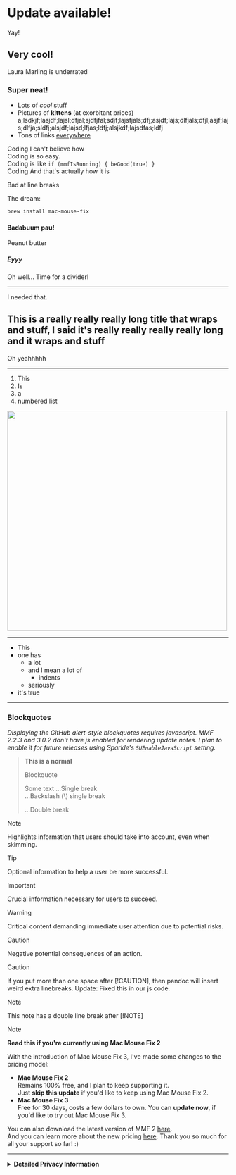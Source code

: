 <!-- Render this using

rm test.html; cat test.md | pandoc --from markdown --to html --include-in-header update-notes-style.html --include-in-header update-notes-script.html --standalone --output=test.html; open test.html

-->

# Update available!

Yay!

## Very cool!

Laura Marling is underrated

### Super neat!

- Lots of *cool* stuff
- Pictures of **kittens** (at exorbitant prices) a;lsdkjf;lasjdf;lajsl;dfjal;sjdfjfal;sdjf;lajsfjals;dfj;asjdf;lajs;dlfjals;dfjl;asjf;lajs;dlfja;sldfj;alsjdf;lajsd;lfjas;ldfj;alsjkdf;lajsdfas;ldfj
- Tons of links [everywhere](https://google.com/)

Coding I can't believe how \
Coding is so easy. \
Coding is like `if (mmfIsRunning) { beGood(true) }` \
Coding And that's actually how it is

Bad at
line breaks

The dream:

```bash
brew install mac-mouse-fix
```

#### Badabuum pau!

Peanut butter

##### Eyyy

Oh well... Time for a divider!

---

I needed that.

## This is a really really really long title that wraps and stuff, I said it's really really really really long and it wraps and stuff

Oh yeahhhhh

---

1. This
2. Is 
3. a
4. numbered list

<img width="500px" src="https://user-images.githubusercontent.com/40808343/148666688-f2da6897-a6d2-47cb-86df-59afb3ab8682.gif">

---

- This
- one has
  - a lot
  - and I mean a lot of
    - indents
  - seriously
- it's true

---

### Blockquotes
*Displaying the GitHub alert-style blockquotes requires javascript. MMF 2.2.3 and 3.0.2 don't have js enabled for rendering update notes. I plan to enable it for future releases using Sparkle's `SUEnableJavaScript` setting.*

> **This is a normal**
>
> Blockquote
>
> Some text
> ...Single break\
> ...Backslash (\\) single break
>
> ...Double break

> [!NOTE]
> Highlights information that users should take into account, even when skimming.

> [!TIP]
> Optional information to help a user be more successful.

> [!IMPORTANT]
> Crucial information necessary for users to succeed.

> [!WARNING]
> Critical content demanding immediate user attention due to potential risks.

> [!CAUTION]
> Negative potential consequences of an action.

> [!CAUTION]  
> If you put more than one space after [!CAUTION], then pandoc will insert weird extra linebreaks. Update: Fixed this in our js code.

> [!NOTE]
> 
> This note has a double line break after [!NOTE]

> [!NOTE]
> **Read this if you're currently using Mac Mouse Fix 2**
>
> With the introduction of Mac Mouse Fix 3, I've made some changes to the pricing model:
> 
> - **Mac Mouse Fix 2**\
> Remains 100% free, and I plan to keep supporting it.\
> Just **skip this update** if you'd like to keep using Mac Mouse Fix 2.
> - **Mac Mouse Fix 3**\
> Free for 30 days, costs a few dollars to own. 
> You can **update now**, if you'd like to try out Mac Mouse Fix 3.
>
> You can also download the latest version of MMF 2 [here](https://noah-nuebling.github.io/redirection-service?target=mmf2-latest).\
> And you can learn more about the new pricing [here](https://github.com/noah-nuebling/mac-mouse-fix/releases/tag/3.0.0). Thank you so much for all your support so far! :)

---

<details>
<summary><b>Detailed Privacy Information</b></summary>
    
<br>
Previous versions validated licenses online at every launch, potentially allowing connection logs to be stored by third-party servers (GitHub and Gumroad). The new system eliminates unnecessary connections – after the initial license activation, it only connects to the internet if local license data is corrupted.
<br><br>
While no user behavior was ever recorded by me personally, the previous system theoretically allowed third-party servers to log IP addresses and connection times. Gumroad could also log your license key and potentially correlate it to any personal info they recorded about you when you bought Mac Mouse Fix. 
<br><br>
Also see <a href=https://gumroad.com/privacy>Gumroad's privacy policy</a> and this <a href=https://github.com/noah-nuebling/mac-mouse-fix/issues/976#issuecomment-2140955801>GitHub comment</a> of mine.

</details>
